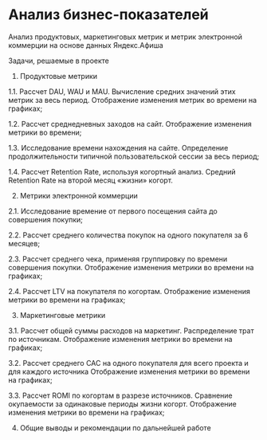 # Анализ бизнес-показателей
Анализ продуктовых, маркетинговых метрик и метрик электронной коммерции на основе данных Яндекс.Афиша

Задачи, решаемые в проекте

1. Продуктовые метрики

1.1. Рассчет DAU, WAU и MAU. Вычисление средних значений этих метрик за весь период. Отображение изменения метрик во времени на графиках;

1.2. Рассчет среднедневных заходов на сайт. Отображение изменения метрики во времени;

1.3. Исследование времени нахождения на сайте. Определение продолжительности типичной пользовательской сессии за весь период;

1.4. Рассчет Retention Rate, используя когортный анализ. Средний Retention Rate на второй месяц «жизни» когорт.

2. Метрики электронной коммерции

2.1. Исследование времение от первого посещения сайта до совершения покупки;

2.2. Рассчет среднего количества покупок на одного покупателя за 6 месяцев;

2.3. Рассчет среднего чека, применяя группировку по времени совершения покупки. Отображение изменения метрики во времени на графиках;

2.4. Рассчет LTV на покупателя по когортам. Отображение изменения метрики во времени на графиках;

3. Маркетинговые метрики

3.1. Рассчет общей суммы расходов на маркетинг. Распределение трат по источникам. Отображение изменения метрики во времени на графиках;

3.2. Рассчет среднего CAC на одного покупателя для всего проекта и для каждого источника Отображение изменения метрики во времени на графиках;

3.3. Рассчет ROMI по когортам в разрезе источников. Сравнение окупаемости за одинаковые периоды жизни когорт. Отображение изменения метрики во времени на графиках;

4. Общие выводы и рекомендации по дальнейшей работе
